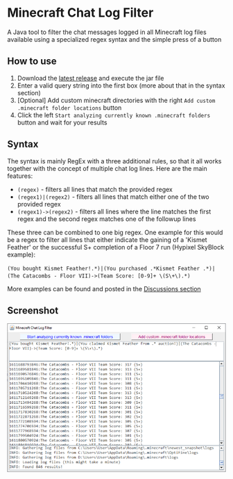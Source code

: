 # Minecraft Chat Log Filter
A Java tool to filter the chat messages logged in all Minecraft log files available using a specialized regex syntax and the simple press of a button

## How to use
1. Download the [latest release](https://github.com/doej1367/MinecraftChatLogFilter/releases) and execute the jar file
2. Enter a valid query string into the first box (more about that in the syntax section)
3. \[Optional\] Add custom minecraft directories with the right `Add custom .minecraft folder locations` button
4. Click the left `Start analyzing currently known .minecraft folders` button and wait for your results

## Syntax
The syntax is mainly RegEx with a three additional rules, so that it all works together with the concept of multiple chat log lines. Here are the main features:
- `(regex)` - filters all lines that match the provided regex
- `(regex1)|(regex2)` - filters all lines that match either one of the two provided regex
- `(regex1)->(regex2)` - filters all lines where the line matches the first regex and the second regex matches one of the followup lines

These three can be combined to one big regex. One example for this would be a regex to filter all lines that either indicate the gaining of a 'Kismet Feather' or the successful S+ completion of a Floor 7 run (Hypixel SkyBlock example):

`(You bought Kismet Feather!.*)|(You purchased .*Kismet Feather .*)|(The Catacombs - Floor VII)->(Team Score: [0-9]+ \(S\+\).*)`

More examples can be found and posted in the [Discussions section](https://github.com/doej1367/MinecraftChatLogFilter/discussions/categories/regex-examples)

## Screenshot
![MinecraftChatSearch](screenshots/screenshot01.png)
